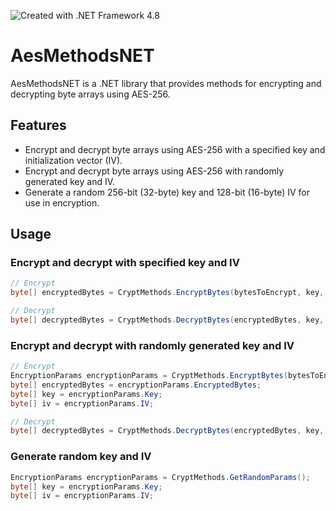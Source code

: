 ![Created with .NET Framework 4.8](https://img.shields.io/badge/Created%20with-C%23%20.NET%20Framework%204.8-purple)

# AesMethodsNET

AesMethodsNET is a .NET library that provides methods for encrypting and decrypting byte arrays using AES-256.

## Features

- Encrypt and decrypt byte arrays using AES-256 with a specified key and initialization vector (IV).
- Encrypt and decrypt byte arrays using AES-256 with randomly generated key and IV.
- Generate a random 256-bit (32-byte) key and 128-bit (16-byte) IV for use in encryption.

## Usage

### Encrypt and decrypt with specified key and IV

```cs
// Encrypt
byte[] encryptedBytes = CryptMethods.EncryptBytes(bytesToEncrypt, key, iv);

// Decrypt
byte[] decryptedBytes = CryptMethods.DecryptBytes(encryptedBytes, key, iv);

```
### Encrypt and decrypt with randomly generated key and IV

```cs
// Encrypt
EncryptionParams encryptionParams = CryptMethods.EncryptBytes(bytesToEncrypt);
byte[] encryptedBytes = encryptionParams.EncryptedBytes;
byte[] key = encryptionParams.Key;
byte[] iv = encryptionParams.IV;

// Decrypt
byte[] decryptedBytes = CryptMethods.DecryptBytes(encryptedBytes, key, iv);

```

### Generate random key and IV

```cs
EncryptionParams encryptionParams = CryptMethods.GetRandomParams();
byte[] key = encryptionParams.Key;
byte[] iv = encryptionParams.IV;

```
